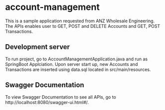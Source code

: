 # account-management

This is a sample application requested from ANZ Wholesale Engineering. The APIs enables user to GET, POST and DELETE Accounts and GET, POST Transactions.

## Development server

To run project, go to AccountManagementApplication.java and run as SpringBoot Applciation. Upon server start  up, new Accounts and Transactions are inserted using data.sql located in src/main/resources.

## Swagger Documentation

To view Swagger Documentation to see all APIs, go to http://localhost:8080/swagger-ui.html#/.
